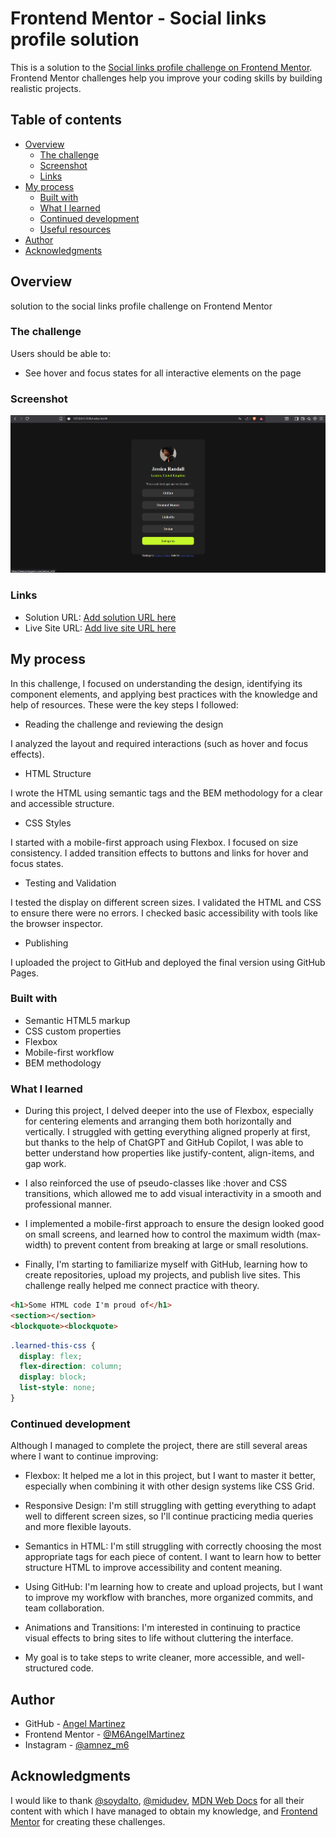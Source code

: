 # Frontend Mentor - Social links profile solution

This is a solution to the [Social links profile challenge on Frontend Mentor](https://www.frontendmentor.io/challenges/social-links-profile-UG32l9m6dQ). Frontend Mentor challenges help you improve your coding skills by building realistic projects. 

## Table of contents

- [Overview](#overview)
  - [The challenge](#the-challenge)
  - [Screenshot](#screenshot)
  - [Links](#links)
- [My process](#my-process)
  - [Built with](#built-with)
  - [What I learned](#what-i-learned)
  - [Continued development](#continued-development)
  - [Useful resources](#useful-resources)
- [Author](#author)
- [Acknowledgments](#acknowledgments)


## Overview

solution to the social links profile challenge on Frontend Mentor


### The challenge

Users should be able to:

- See hover and focus states for all interactive elements on the page


### Screenshot

![](/assets/images/Captura%20de%20pantalla%202025-07-12%20145220.png)


### Links

- Solution URL: [Add solution URL here](https://your-solution-url.com)
- Live Site URL: [Add live site URL here](https://your-live-site-url.com)


## My process

In this challenge, I focused on understanding the design, identifying its component elements, and applying best practices with the knowledge and help of resources. These were the key steps I followed:

- Reading the challenge and reviewing the design

I analyzed the layout and required interactions (such as hover and focus effects).

- HTML Structure

I wrote the HTML using semantic tags and the BEM methodology for a clear and accessible structure.

- CSS Styles

I started with a mobile-first approach using Flexbox.
I focused on size consistency.
I added transition effects to buttons and links for hover and focus states.

- Testing and Validation

I tested the display on different screen sizes.
I validated the HTML and CSS to ensure there were no errors.
I checked basic accessibility with tools like the browser inspector.

- Publishing

I uploaded the project to GitHub and deployed the final version using GitHub Pages.


### Built with

- Semantic HTML5 markup
- CSS custom properties
- Flexbox
- Mobile-first workflow
- BEM methodology 


### What I learned

- During this project, I delved deeper into the use of Flexbox, especially for centering elements and arranging them both horizontally and vertically. I struggled with getting everything aligned properly at first, but thanks to the help of ChatGPT and GitHub Copilot, I was able to better understand how properties like justify-content, align-items, and gap work.

- I also reinforced the use of pseudo-classes like :hover and CSS transitions, which allowed me to add visual interactivity in a smooth and professional manner.

- I implemented a mobile-first approach to ensure the design looked good on small screens, and learned how to control the maximum width (max-width) to prevent content from breaking at large or small resolutions.

- Finally, I'm starting to familiarize myself with GitHub, learning how to create repositories, upload my projects, and publish live sites. This challenge really helped me connect practice with theory.

```html
<h1>Some HTML code I'm proud of</h1>
<section></section>
<blockquote><blockquote>
```
```css
.learned-this-css {
  display: flex;
  flex-direction: column;
  display: block;
  list-style: none;
}
```


### Continued development

Although I managed to complete the project, there are still several areas where I want to continue improving:

- Flexbox: It helped me a lot in this project, but I want to master it better, especially when combining it with other design systems like CSS Grid.

- Responsive Design: I'm still struggling with getting everything to adapt well to different screen sizes, so I'll continue practicing media queries and more flexible layouts.

- Semantics in HTML: I'm still struggling with correctly choosing the most appropriate tags for each piece of content. I want to learn how to better structure HTML to improve accessibility and content meaning.

- Using GitHub: I'm learning how to create and upload projects, but I want to improve my workflow with branches, more organized commits, and team collaboration.

- Animations and Transitions: I'm interested in continuing to practice visual effects to bring sites to life without cluttering the interface.

- My goal is to take steps to write cleaner, more accessible, and well-structured code.


## Author

- GitHub - [Angel Martinez](https://github.com/M6AngelMartinez)
- Frontend Mentor - [@M6AngelMartinez](https://www.frontendmentor.io/profile/M6AngelMartinez)
- Instagram - [@amnez_m6](https://www.instagram.com/amnez_m6/)


## Acknowledgments

I would like to thank [@soydalto](https://www.instagram.com/soydalto/), [@midudev](https://www.instagram.com/midu.dev/), [MDN Web Docs](https://developer.mozilla.org/es/) for all their content with which I have managed to obtain my knowledge, and [Frontend Mentor](https://www.frontendmentor.io/challenges) for creating these challenges.
